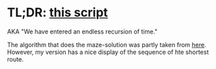 # TL;DR: [this script](solution.py)
AKA "We have entered an endless recursion of time."

The algorithm that does the maze-solution was partly taken from [here](https://stackoverflow.com/questions/44219408/solving-maze-in-python).
However, my version has a nice display of the sequence of hte shortest route.